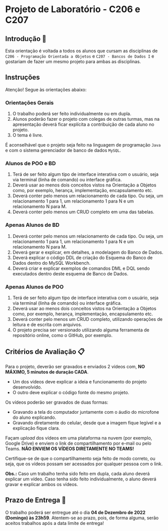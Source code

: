 # Projeto de Laboratório - C206 e C207

## Introdução 🚀

Esta orientação é voltada a todos os alunos que cursam as disciplinas de `C206 - Programação Orientada a Objetos` e `C207 - Bancos de Dados I` e gostariam de fazer um mesmo projeto para ambas as disciplinas.

## Instruções

Atenção! Segue às orientações abaixo:

### Orientações Gerais

1. O trabalho poderá ser feito individualmente ou em dupla.
2. Alunos poderão fazer o projeto com colegas de outras turmas, mas na apresentação deverá ficar explícita a contribuição de cada aluno no projeto.
3. O tema é livre.

É aconselhável que o projeto seja feito na linguagem de programação `Java` e com o sistema gerenciador de banco de dados `MySQL`.

### Alunos de POO e BD

1. Terá de ser feito algum tipo de interface interativa com o usuário, seja via terminal (linha de comando) ou interface gráfica.
2. Deverá usar ao menos dois conceitos vistos na Orientação a Objetos como, por exemplo, herança, implementação, encapsulamento etc.
3. Deverá conter pelo menos um relacionamento de cada tipo. Ou seja, um relacionamento 1 para 1, um relacionamento 1 para N e um relacionamento N para M.
4. Deverá conter pelo menos um CRUD completo em uma das tabelas.

### Apenas Alunos de BD

1. Deverá conter pelo menos um relacionamento de cada tipo. Ou seja, um relacionamento 1 para 1, um relacionamento 1 para N e um relacionamento N para M.
2. Deverá gerar e explicar, em detalhes, a modelagem do Banco de Dados.
3. Deverá explicar o código DDL de criação do Esquema do Banco de Dados dentro do MySQL Workbench.
4. Deverá criar e explicar exemplos de comandos DML e DQL sendo executados dentro deste esquema de Banco de Dados.

### Apenas Alunos de POO

1. Terá de ser feito algum tipo de interface interativa com o usuário, seja via terminal (linha de comando) ou interface gráfica.
2. Deverá usar ao menos dois conceitos vistos na Orientação a Objetos como, por exemplo, herança, implementação, encapsulamento etc.
3. Deverá conter pelo menos um CRUD completo, utilizando operações de leitura e de escrita com arquivos.
4. O projeto precisa ser versionado utilizando alguma ferramenta de repositório online, como o GitHub, por exemplo.

## Critérios de Avaliação 📋

Para o projeto, deverão ser gravados e enviados 2 vídeos com, **NO MÁXIMO, 5 minutos de duração CADA**.

- Um dos vídeos deve explicar a ideia e funcionamento do projeto desenvolvido.
- O outro deve explicar o código fonte do mesmo projeto.

Os vídeos poderão ser gravados de duas formas:

- Gravando a tela do computador juntamente com o áudio do microfone do aluno explicando.
- Gravando diretamente do celular, desde que a imagem fique legível e a explicação fique clara.

Façam _upload_ dos vídeos em uma plataforma na nuvem (por exemplo, Google Drive) e enviem o link de compartilhamento por e-mail ou pelo Teams. **NÃO ENVIEM OS VÍDEOS DIRETAMENTE NO TEAMS!**

Certifique-se de que o compartilhamento seja feito de modo correto, ou seja, que os vídeos possam ser acessados por qualquer pessoa com o link.

**Obs.:** Caso um trabalho tenha sido feito em dupla, cada aluno deverá explicar um vídeo. Caso tenha sido feito individualmente, o aluno deverá gravar e explicar
ambos os vídeos.

## Prazo de Entrega 🏁

O trabalho poderá ser entregue até o dia **04 de Dezembro de 2022 (Domingo) às 23h59**. Atentem-se ao prazo, pois, de forma alguma, serão aceitos trabalhos após a data limite de entrega!
